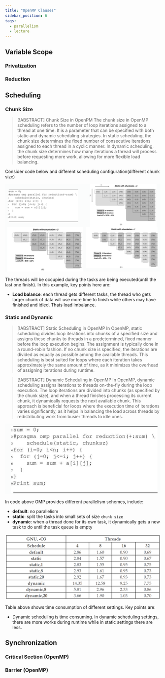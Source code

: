 ```yaml
---
title: "OpenMP Clauses"
sidebar_position: 6
tags:
  - parallelism
  - lecture
---
```


## Variable Scope

### Privatization

### Reduction

## Scheduling

### Chunk Size

> [!ABSTRACT] Chunk Size in OpenPM
> The chunk size in OpenMP scheduling refers to the number of loop iterations assigned to a thread at one time. It is a parameter that can be specified with both static and dynamic scheduling strategies. In static scheduling, the chunk size determines the fixed number of consecutive iterations assigned to each thread in a cyclic manner. In dynamic scheduling, the chunk size determines how many iterations a thread will process before requesting more work, allowing for more flexible load balancing.

Consider code below and different scheduling configuration(different chunk size)

![Pasted image 20240904152921](./imgs/Pasted%20image%2020240904152921.png)

The threads will be occupied during the tasks are being executed(until the last one finish).
In this example, key points here are:

- **Load balance**: each thread gets different tasks, the thread who gets larger chunk of data will use more time to finish while others may have finished and idled. Thats load imbalance.

### Static and Dynamic

> [!ABSTRACT] Static Scheduling in OpenMP
> In OpenMP, static scheduling divides loop iterations into chunks of a specified size and assigns these chunks to threads in a predetermined, fixed manner before the loop execution begins. The assignment is typically done in a round-robin fashion. If no chunk size is specified, the iterations are divided as equally as possible among the available threads. This scheduling is best suited for loops where each iteration takes approximately the same amount of time, as it minimizes the overhead of assigning iterations during runtime.

> [!ABSTRACT] Dynamic Scheduling in OpenMP
> In OpenMP, dynamic scheduling assigns iterations to threads on-the-fly during the loop execution. The loop iterations are divided into chunks (as specified by the chunk size), and when a thread finishes processing its current chunk, it dynamically requests the next available chunk. This approach is beneficial for loops where the execution time of iterations varies significantly, as it helps in balancing the load across threads by redistributing work from busier threads to idle ones.

![Pasted image 20240904153514](./imgs/Pasted%20image%2020240904153514.png)

In code above OMP provides different parallelism schemes, include:

- **default**: no parallelism
- **static**: split the tasks into small sets of size `chunk size`
- **dynamic**: when a thread done for its own task, it dynamically gets a new task to do until the task queue is empty

![Pasted image 20240904152538](./imgs/Pasted%20image%2020240904152538.png)

Table above shows time consumption of different settings.
Key points are:

- Dynamic scheduling is time consuming. In dynamic scheduling settings, there are more works during runtime while in static settings there are less.

## Synchronization

### Critical Section (OpenMP)

### Barrier (OpenMP)
